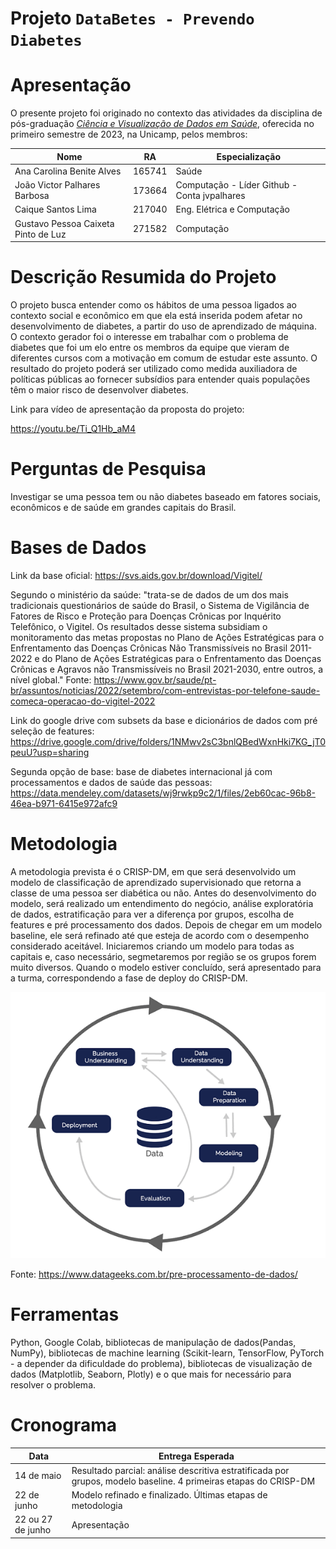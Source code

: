 # Projeto `DataBetes - Prevendo Diabetes`

# Apresentação

O presente projeto foi originado no contexto das atividades da disciplina de pós-graduação [*Ciência e Visualização de Dados em Saúde*](https://github.com/datasci4health/home), oferecida no primeiro semestre de 2023, na Unicamp, pelos membros:


|Nome  | RA | Especialização|
|--|--|--|
| Ana Carolina Benite Alves  | 165741  | Saúde|
| João Victor Palhares Barbosa  | 173664  | Computação - Líder Github - Conta jvpalhares |
| Caique Santos Lima  | 217040  | Eng. Elétrica e Computação |
| Gustavo Pessoa Caixeta Pinto de Luz  | 271582  | Computação |


# Descrição Resumida do Projeto

O projeto busca entender como os hábitos de uma pessoa ligados ao contexto social e econômico em que ela está inserida podem afetar no desenvolvimento de diabetes, a partir do uso de aprendizado de máquina. O contexto gerador foi o interesse em trabalhar com o problema de diabetes que foi um elo entre os membros da equipe que vieram de diferentes cursos com a motivação em comum de estudar este assunto. O resultado do projeto poderá ser utilizado como medida auxiliadora de políticas públicas ao fornecer subsídios para entender quais populações têm o maior risco de desenvolver diabetes. 

Link para vídeo de apresentação da proposta do projeto:

https://youtu.be/Ti_Q1Hb_aM4

# Perguntas de Pesquisa

Investigar se uma pessoa tem ou não diabetes baseado em fatores sociais, econômicos e de saúde em grandes capitais do Brasil.

# Bases de Dados

Link da base oficial: https://svs.aids.gov.br/download/Vigitel/

Segundo o ministério da saúde: "trata-se de dados de um dos mais tradicionais questionários de saúde do Brasil, o Sistema de Vigilância de Fatores de Risco e Proteção para Doenças Crônicas por Inquérito Telefônico, o Vigitel. Os resultados desse sistema subsidiam o monitoramento das metas propostas no Plano de Ações Estratégicas para o Enfrentamento das Doenças Crônicas Não Transmissíveis no Brasil 2011-2022 e do Plano de Ações Estratégicas para o Enfrentamento das Doenças Crônicas e Agravos não Transmissíveis no Brasil 2021-2030, entre outros, a nível global." Fonte: https://www.gov.br/saude/pt-br/assuntos/noticias/2022/setembro/com-entrevistas-por-telefone-saude-comeca-operacao-do-vigitel-2022

Link do google drive com subsets da base e dicionários de dados com pré seleção de features: https://drive.google.com/drive/folders/1NMwv2sC3bnlQBedWxnHki7KG_jT0peuU?usp=sharing

Segunda opção de base: base de diabetes internacional já com processamentos e dados de saúde das pessoas: https://data.mendeley.com/datasets/wj9rwkp9c2/1/files/2eb60cac-96b8-46ea-b971-6415e972afc9



# Metodologia

A metodologia prevista é o CRISP-DM, em que será desenvolvido um modelo de classificação de aprendizado supervisionado que retorna a classe de uma pessoa ser diabética ou não. Antes do desenvolvimento do modelo, será realizado um entendimento do negócio, análise exploratória de dados, estratificação para ver a diferença por grupos, escolha de features e pré processamento dos dados. Depois de chegar em um modelo baseline, ele será refinado até que esteja de acordo com o desempenho considerado aceitável. Iniciaremos criando um modelo para todas as capitais e, caso necessário, segmetaremos por região se os grupos forem muito diversos. Quando o modelo estiver concluído, será apresentado para a turma, correspondendo a fase de deploy do CRISP-DM.

![Fases da metodologia](img/crispdm.png)

Fonte: https://www.datageeks.com.br/pre-processamento-de-dados/

# Ferramentas

Python, Google Colab, bibliotecas de manipulação de dados(Pandas, NumPy), bibliotecas de machine learning (Scikit-learn, TensorFlow, PyTorch - a depender da dificuldade do problema), bibliotecas de visualização de dados (Matplotlib, Seaborn, Plotly) e o que mais for necessário para resolver o problema.

# Cronograma

|Data  | Entrega Esperada |
|--|--|
| 14 de maio | Resultado parcial: análise descritiva estratificada por grupos, modelo baseline. 4 primeiras etapas do CRISP-DM   |
| 22 de junho | Modelo refinado e finalizado. Últimas etapas de metodologia  |
| 22 ou 27 de junho  | Apresentação  |

